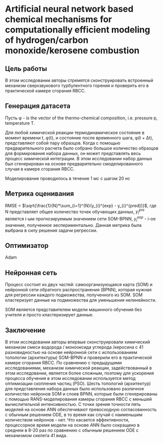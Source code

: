 # Artificial neural network based chemical mechanisms for computationally efficient modeling of hydrogen/carbon monoxide/kerosene combustion

## Цель работы
В этом исследовании авторы стремятся сконструировать
встроенный механизм сверхзвукового турбулентного горения и
проверить его в практической камере сгорания RBCC.

## Генерация датасета
Пусть &phi; - is the vector of the thermo-chemical composition, i.e.
pressure p, temperature T.

Для любой химической
реакции термодинамическое состояние в момент времени t, &phi;(t), и
состояние после временного шага, &phi;(t + &Delta;t), представляют собой пару образцов. Когда
с помощью предварительного расчета было собрано большое количество образцов
для формирования набора данных, он может представлять весь процесс
химической интеграции. В этом исследовании набор данных был сгенерирован
на основе предварительно смоделированного случая в камере сгорания RBCC.

Моделирование проводилось в течение 1 мс с шагом 20 нс

## Метрика оценивания 
RMSE = $\sqrt{\frac{1}{N}*\sum_{i=1}^{N}(y_{i}^{exp} - y_{i}^{pred})}$, где N представляет общее количество точек обучающих данных,
$y_{i}^{pre}$ является i-ым прогнозируемым значением сети SOM-BPNN, $y_{i}^{exp}$ - i-ое значение, полученное эеспериментально. 
Данная метрика была выбрана в силу решения задачи регрессии.

## Оптимизатор
Adam

## Нейронная сеть

Процесс состоит из двух частей: самоорганизующаяся карта (SOM) и нейронной сети обратного распространения (BPNN), которая нужная для регрессии каждого подможества, полученного из SOM. SOM кластеризует данные на подмножества для уменьшения нелинейности.

SOM является представителем модели машинного обучения без учителя и просто кластеризирует данные. 

## Заключение
В этом исследовании авторы впервые сконструировали
химический механизм смеси водорода / монооксида углерода
/керосина с 41 разновидностью на основе нейронной сети с использованием топологии (архитектуры) SOM-BPNN
и проверили его в практической камере сгорания RBCC.
По сравнению с предыдущими исследованиями,
механизм химической реакции, задействованный в этом исследовании, является более сложным, поэтому для
ускорения процесса обучения в этом исследовании используется метод оптимизации скопления частиц (PSO). Шесть топологий (архитектур) для представления набора данных было
использовано различное количество нейронов SOM и слоев BPNN, которые были сгенерированы с помощью
RANS-моделирования камеры сгорания RBCC с меньшей
вычислительной интенсивностью.
С точки зрения точности пять моделей на основе ANN обеспечивают
превосходную согласованность с обычным решением ODE, в то время как
случай с наименьшим количеством нейронов - нет. Что касается
эффективности, процессорное время модели на основе ANN было сокращено
в среднем в 8-20 раз по сравнению с обычным решением ODE
с механизмом скелета 41 вида.